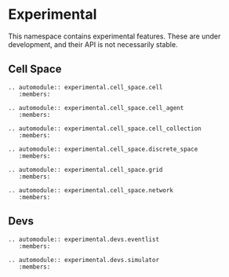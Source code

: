 # Experimental
This namespace contains experimental features. These are under development, and their API is not necessarily stable.

## Cell Space

```{eval-rst}
.. automodule:: experimental.cell_space.cell
   :members:
```

```{eval-rst}
.. automodule:: experimental.cell_space.cell_agent
   :members:
```

```{eval-rst}
.. automodule:: experimental.cell_space.cell_collection
   :members:
```

```{eval-rst}
.. automodule:: experimental.cell_space.discrete_space
   :members:
```

```{eval-rst}
.. automodule:: experimental.cell_space.grid
   :members:
```

```{eval-rst}
.. automodule:: experimental.cell_space.network
   :members:
```

## Devs

```{eval-rst}
.. automodule:: experimental.devs.eventlist
   :members:
```

```{eval-rst}
.. automodule:: experimental.devs.simulator
   :members:
```
